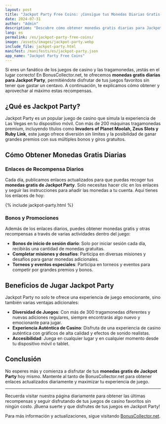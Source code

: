 ```yaml
---
layout: post
title: "Jackpot Party Free Coins: ¡Consigue tus Monedas Diarias Gratis!"
date: 2024-07-31
author: "Admin"
description: "Descubre cómo obtener monedas gratis diarias para Jackpot Party. ¡Juega y gana grandes premios!"
lang: es
permalink: /es/jackpot-party-free-coins/
image: /assets/images/jackpot-party.webp
include_file: jackpot-party.html
manifest: /manifests/es/jackpot-party.json
app_name: "Jackpot Party Free Coins"
---
```


Si eres un fanático de los juegos de casino y las tragamonedas, ¡estás en el lugar correcto! En BonusCollector.net, te ofrecemos **monedas gratis diarias para Jackpot Party**, permitiéndote disfrutar de tus juegos favoritos sin tener que gastar un centavo. A continuación, te explicamos cómo obtener y aprovechar al máximo estas recompensas.

## ¿Qué es Jackpot Party?

Jackpot Party es un popular juego de casino que simula la experiencia de Las Vegas en tu dispositivo móvil. Con más de 200 máquinas tragamonedas premium, incluyendo títulos como **Invaders of Planet Moolah, Zeus Slots y Ruby Link**, este juego ofrece diversión sin límites y la posibilidad de ganar grandes premios con sus múltiples bonos y giros gratuitos.

## Cómo Obtener Monedas Gratis Diarias

### Enlaces de Recompensa Diarios

Cada día, publicamos enlaces actualizados para que puedas recoger tus **monedas gratis de Jackpot Party**. Solo necesitas hacer clic en los enlaces y seguir las instrucciones para añadir las monedas a tu cuenta. Aquí tienes los enlaces de hoy:

{% include jackpot-party.html %}

### Bonos y Promociones

Además de los enlaces diarios, puedes obtener monedas gratis y otras recompensas a través de varias actividades dentro del juego:
- **Bonos de inicio de sesión diario**: Solo por iniciar sesión cada día, recibirás una cantidad de monedas gratuitas.
- **Completar misiones y desafíos**: Participa en diversas misiones y desafíos para ganar monedas adicionales.
- **Torneos y eventos especiales**: Participa en torneos y eventos para competir por grandes premios y bonos.

## Beneficios de Jugar Jackpot Party

Jackpot Party no solo te ofrece una experiencia de juego emocionante, sino también varias ventajas adicionales:
- **Diversidad de Juegos**: Con más de 300 tragamonedas diferentes y nuevas adiciones regulares, siempre encontrarás algo nuevo y emocionante para jugar.
- **Experiencia Auténtica de Casino**: Disfruta de una experiencia de casino auténtica con gráficos de alta calidad y efectos de sonido realistas.
- **Accesibilidad**: Juega en cualquier lugar y en cualquier momento desde tu dispositivo móvil o tablet.

## Conclusión

No esperes más y comienza a disfrutar de tus **monedas gratis de Jackpot Party** hoy mismo. Mantente al tanto de BonusCollector.net para obtener enlaces actualizados diariamente y maximizar tu experiencia de juego.

---

Recuerda visitar nuestra página diariamente para obtener las últimas recompensas y seguir disfrutando de tus juegos de casino favoritos sin ningún costo. ¡Buena suerte y que disfrutes de tus juegos en Jackpot Party!

Para más información y actualizaciones, sigue visitando [BonusCollector.net](https://bonuscollector.net/es/).